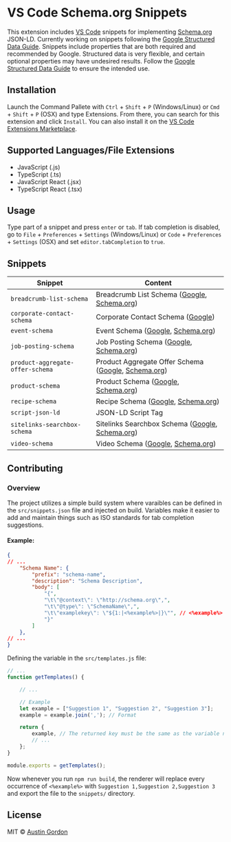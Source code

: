 # VS Code Schema.org Snippets

This extension includes [VS Code](https://code.visualstudio.com/) snippets for implementing [Schema.org](https://www.schema.org/) JSON-LD. Currently working on snippets following the [Google Structured Data Guide](https://developers.google.com/search/docs/guides/intro-structured-data). Snippets include properties that are both required and recommended by Google. Structured data is very flexible, and certain optional properties may have undesired results. Follow the [Google Structured Data Guide](https://developers.google.com/search/docs/guides/intro-structured-data) to ensure the intended use.

## Installation

Launch the Command Pallete with `Ctrl` + `Shift` + `P` (Windows/Linux) or `Cmd` + `Shift` + `P` (OSX) and type Extensions. From there, you can search for this extension and click `Install`. You can also install it on the [VS Code Extensions Marketplace](https://marketplace.visualstudio.com/items?itemName=austinleegordon.vscode-schema-dot-org).

## Supported Languages/File Extensions

* JavaScript (.js)
* TypeScript (.ts)
* JavaScript React (.jsx)
* TypeScript React (.tsx)

## Usage

Type part of a snippet and press `enter` or `tab`. If tab completion is disabled, go to `File` + `Preferences` + `Settings` (Windows/Linux) or `Code` + `Preferences` + `Settings` (OSX) and set `editor.tabCompletion` to `true`.

## Snippets

| Snippet | Content |
| ------- | ------- |
| `breadcrumb-list-schema` | Breadcrumb List Schema ([Google](https://developers.google.com/search/docs/data-types/breadcrumb), [Schema.org](https://schema.org/BreadcrumbList)) |
| `corporate-contact-schema` | Corporate Contact Schema ([Google](https://developers.google.com/search/docs/data-types/corporate-contact)) |
| `event-schema` | Event Schema ([Google](https://developers.google.com/search/docs/data-types/event), [Schema.org](https://schema.org/Event)) |
| `job-posting-schema` | Job Posting Schema ([Google](https://developers.google.com/search/docs/data-types/job-posting), [Schema.org](https://schema.org/JobPosting)) |
| `product-aggregate-offer-schema` | Product Aggregate Offer Schema ([Google](https://developers.google.com/search/docs/data-types/product), [Schema.org](https://schema.org/AggregateOffer)) |
| `product-schema` | Product Schema ([Google](https://developers.google.com/search/docs/data-types/product), [Schema.org](https://schema.org/Product)) |
| `recipe-schema` | Recipe Schema ([Google](https://developers.google.com/search/docs/data-types/recipe), [Schema.org](https://schema.org/Recipe)) |
| `script-json-ld` | JSON-LD Script Tag |
| `sitelinks-searchbox-schema` | Sitelinks Searchbox Schema ([Google](https://developers.google.com/search/docs/data-types/sitelinks-searchbox), [Schema.org](https://schema.org/WebSite)) |
| `video-schema` | Video Schema ([Google](https://developers.google.com/search/docs/data-types/video), [Schema.org](https://schema.org/VideoObject)) |

## Contributing

### Overview

The project utilizes a simple build system where varaibles can be defined in the `src/snippets.json` file and injected on build. Variables make it easier to add and maintain things such as ISO standards for tab completion suggestions.

#### Example:

```json
{
// ...
    "Schema Name": {
        "prefix": "schema-name",
        "description": "Schema Description",
        "body": [
            "{",
            "\t\"@context\": \"http://schema.org\",",
            "\t\"@type\": \"SchemaName\",",
            "\t\"examplekey\": \"${1:|<%example%>|}\"", // <%example%> will be replaced on build
            "}"
        ]
    },
// ...
}
```

Defining the variable in the `src/templates.js` file:

```js
// ...
function getTemplates() {

    // ...

    // Example
    let example = ["Suggestion 1", "Suggestion 2", "Suggestion 3"];
    example = example.join(','); // Format

    return {
        example, // The returned key must be the same as the variable name used in the snippet: <%example%>
        // ...
    };
}

module.exports = getTemplates();
```

Now whenever you run `npm run build`, the renderer will replace every occurrence of `<%example%>` with `Suggestion 1,Suggestion 2,Suggestion 3` and export the file to the `snippets/` directory.

## License

MIT © [Austin Gordon](https://www.austinleegordon.com)